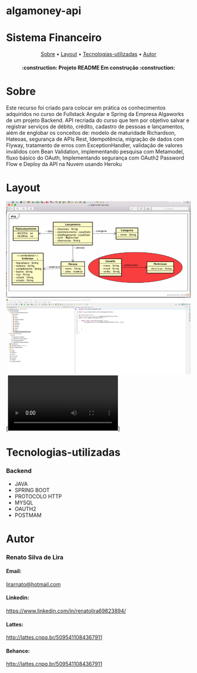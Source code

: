 # algamoney-api

# Sistema Financeiro
<p align="center">
  <a href="#Sobre">Sobre</a> •
  <a href="#Layout">Layout</a> •
  <a href="#Tecnologias-utilizadas">Tecnologias-utilizadas</a> •
  <a href="#Autor">Autor</a>  
 </p>

<h4 align="center">
  :construction: Projeto README Em construção :construction:
</h4>

# Sobre
<p>Este recurso foi criado para colocar em prática os conhecimentos adquiridos no curso de Fullstack Angular e Spring da Empresa Algaworks de um projeto Backend. 
  API recriada do curso que tem por objetivo salvar e registrar serviços de débito, crédito, cadastro de pessoas e lançamentos, além de englobar os conceitos de: modelo de maturidade Richardson, Hateoas, segurança de APIs Rest, Idempotência, migração de dados com Flyway, tratamento de erros com ExceptionHandler, validação de valores inválidos com Bean Validation, implementando pesquisa com Metamodel, fluxo básico do OAuth, Implementando segurança com OAuth2 Password Flow e Deploy da API na Nuvem usando Heroku<p/>
  
  # Layout
 
![imagem](https://github.com/lirarnato/algamoney-api/blob/main/Layout.PNG)
![imagem1](https://github.com/lirarnato/algamoney-api/blob/main/Imagem1.png)
[![Demo CountPages alpha](https://user-images.githubusercontent.com/71908798/159824205-537fb002-9c61-4f89-8858-af6d6708f396.mp4)]





  # Tecnologias-utilizadas
  <h3>Backend</h3>
  <ul>
  <li>JAVA</li>
  <li>SPRING BOOT</li>
  <li>PROTOCOLO HTTP</li>
  <li>MYSQL</li>
  <li>OAUTH2</li>
  <li>POSTMAM</li>
  </ul>
  
  # Autor  
  <h3>Renato Silva de Lira</h3>
  <h4>Email:</h4>  
 <p><a href="https://outlook.live.com/owa/">lirarnato@hotmail.com</a></p>
 <h4>Linkedin:</h4>  
 <p><a href="https://www.linkedin.com/in/renatolira69823894/">https://www.linkedin.com/in/renatolira69823894/</a></p>
  <h4>Lattes:</h4>  
 <p><a href="http://lattes.cnpq.br/5095411084367911">http://lattes.cnpq.br/5095411084367911</a></p> 
 <h4>Behance:</h4>  
 <p><a href="http://lattes.cnpq.br/5095411084367911">http://lattes.cnpq.br/5095411084367911</a></p> 

